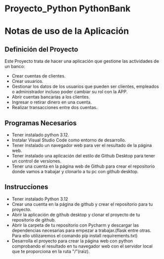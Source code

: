 # Proyecto_Python   PythonBank

# Notas de uso de la Aplicación

## Definición del Proyecto

Este Proyecto trata de hacer una aplicación que gestione las actividades de un banco:
- Crear cuentas de clientes.
- Crear usuarios.
- Gestionar los datos de los usuarios que pueden ser clientes, empleados o administrador incluso poder cambiar su rol con la APP.
- Abrir cuentas bancarias a los clientes.
- Ingresar o retirar dinero en una cuenta.
- Realizar transacciones entre dos cuentas.

## Programas Necesarios

- Tener instalado python 3.12.
- Instalar Visual Studio Code como entorno de desarrollo.
- Tener instalado un navegador web para ver el resultado de la página web.
- Tener instalado una aplicación del estilo de Github Desktop para tener un control de versiones.
- Tener una cuenta en la página web de Github para crear el repositorio donde vamos a trabajar y clonarlo a tu pc con github desktop.

## Instrucciones
    
- Tener instalado Python 3.12
- Crear una cuenta en la página de github y crear el repositorio para tu proyecto.
- Abrir la aplicación de github desktop y clonar el proyecto de tu repositorio de github.
- Abrir la carpeta de tu repositorio con Pycharm y descargar las dependencias necesarias para empezar a trabajar.(flask entre otras. Para ello utilizaremos el comando pip install requirements.txt)
- Desarrolla el proyecto para crear la página web con python comprobando el resultado en tu navegador web con el servidor local que te proporciona en la ruta "/"(raiz).
    
